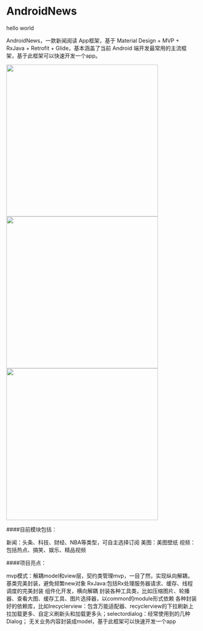 # AndroidNews
hello world

AndroidNews，一款新闻阅读 App框架，基于 Material Design + MVP + RxJava + Retrofit + Glide，基本涵盖了当前 Android 端开发最常用的主流框架，基于此框架可以快速开发一个app。



<img src="https://github.com/zhjohow/AndroidNews/blob/master/screenshots/S70405-160739.jpg" height = "400" align=center />
<img src="https://github.com/zhjohow/AndroidNews/blob/master/screenshots/S70405-160751.jpg" height = "400" align=center />
<img src="https://github.com/zhjohow/AndroidNews/blob/master/screenshots/S70405-160759.jpg" height = "400" align=center />

####目前模块包括：

新闻：头条、科技、财经、NBA等类型，可自主选择订阅
美图：美图壁纸
视频：包括热点、搞笑、娱乐、精品视频

####项目亮点：

mvp模式：解耦model和view层，契约类管理mvp，一目了然，实现纵向解耦，基类完美封装，避免频繁new对象
RxJava:包括Rx处理服务器请求、缓存、线程调度的完美封装
组件化开发，横向解耦
封装各种工具类，比如压缩图片、轮播器、查看大图、缓存工具、图片选择器，以common的module形式依赖
各种封装好的依赖库，比如Irecyclerview：包含万能适配器、recyclerview的下拉刷新上拉加载更多、自定义刷新头和加载更多头；selectordialog：经常使用到的几种Dialog；
无关业务内容封装成model，基于此框架可以快速开发一个app
